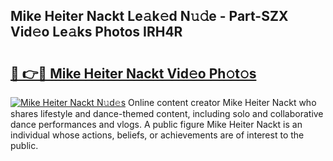 ## Mike Heiter Nackt Le𝚊k𝚎d N𝚞𝚍e - Part-SZX Vid𝚎o Le𝚊ks Photos IRH4R

# <h2><a href="http://fb44os.evod.top/?m=Mike+Heiter+Nackt">🔗 👉🔴 Mike Heiter Nackt Vid𝚎o Ph𝚘t𝚘s</a></h2>

[![Mike Heiter Nackt N𝚞d𝚎s](https://i.imgur.com/8V9OHl7.gif)](http://fb44os.evod.top/?m=Mike+Heiter+Nackt)
Online content creator Mike Heiter Nackt who shares lifestyle and dance-themed content, including solo and collaborative dance performances and vlogs. A public figure Mike Heiter Nackt is an individual whose actions, beliefs, or achievements are of interest to the public. 
